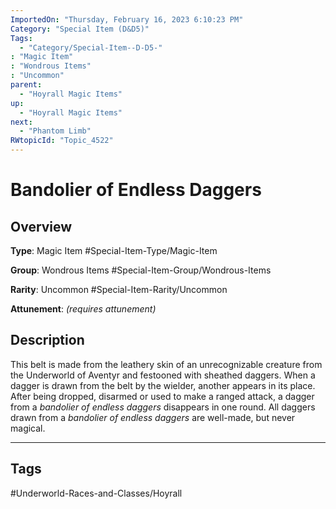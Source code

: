 ```yaml
---
ImportedOn: "Thursday, February 16, 2023 6:10:23 PM"
Category: "Special Item (D&D5)"
Tags:
  - "Category/Special-Item--D-D5-"
: "Magic Item"
: "Wondrous Items"
: "Uncommon"
parent:
  - "Hoyrall Magic Items"
up:
  - "Hoyrall Magic Items"
next:
  - "Phantom Limb"
RWtopicId: "Topic_4522"
---
```

# Bandolier of Endless Daggers
## Overview
**Type**: Magic Item
#Special-Item-Type/Magic-Item

**Group**: Wondrous Items
#Special-Item-Group/Wondrous-Items

**Rarity**: Uncommon
#Special-Item-Rarity/Uncommon

**Attunement**: *(requires attunement)*

## Description
This belt is made from the leathery skin of an unrecognizable creature from the Underworld of Aventyr and festooned with sheathed daggers. When a dagger is drawn from the belt by the wielder, another appears in its place. After being dropped, disarmed or used to make a ranged attack, a dagger from a *bandolier of endless daggers* disappears in one round. All daggers drawn from a *bandolier of endless daggers* are well-made, but never magical.


---
## Tags
#Underworld-Races-and-Classes/Hoyrall


